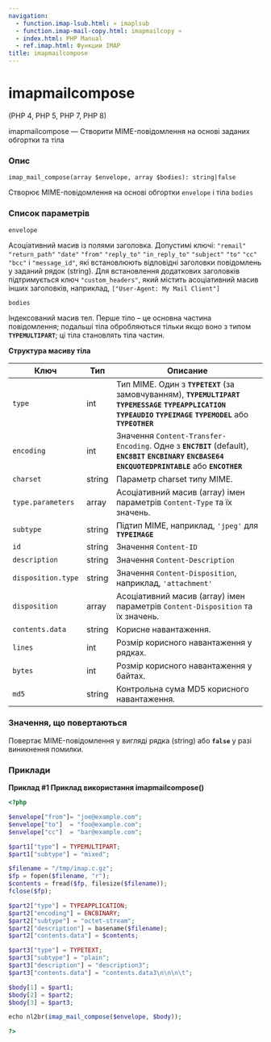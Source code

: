```yaml
---
navigation:
  - function.imap-lsub.html: « imaplsub
  - function.imap-mail-copy.html: imapmailcopy »
  - index.html: PHP Manual
  - ref.imap.html: Функции IMAP
title: imapmailcompose
---
```

# imapmailcompose

(PHP 4, PHP 5, PHP 7, PHP 8)

imapmailcompose — Створити MIME-повідомлення на основі заданих обгортки та тіла

### Опис

```methodsynopsis
imap_mail_compose(array $envelope, array $bodies): string|false
```

Створює MIME-повідомлення на основі обгортки `envelope` і тіла `bodies`

### Список параметрів

`envelope`

Асоціативний масив із полями заголовка. Допустимі ключі: `"remail"` `"return_path"` `"date"` `"from"` `"reply_to"` `"in_reply_to"` `"subject"` `"to"` `"cc"` `"bcc"` і `"message_id"`, які встановлюють відповідні заголовки повідомлень у заданий рядок (string). Для встановлення додаткових заголовків підтримується ключ `"custom_headers"`, який містить асоціативний масив інших заголовків, наприклад, `["User-Agent: My Mail Client"]`

`bodies`

Індексований масив тел. Перше тіло – це основна частина повідомлення; подальші тіла обробляються тільки якщо воно з типом **`TYPEMULTIPART`**; ці тіла становлять тіла частин.

**Структура масиву тіла**

| Ключ | Тип | Описание |
| --- | --- | --- |
| `type` | int | Тип MIME. Один з **`TYPETEXT`** (за замовчуванням), **`TYPEMULTIPART`** **`TYPEMESSAGE`** **`TYPEAPPLICATION`** **`TYPEAUDIO`** **`TYPEIMAGE`** **`TYPEMODEL`** або **`TYPEOTHER`** |
| `encoding` | int | Значення `Content-Transfer-Encoding`. Одне з **`ENC7BIT`** (default), **`ENC8BIT`** **`ENCBINARY`** **`ENCBASE64`** **`ENCQUOTEDPRINTABLE`** або **`ENCOTHER`** |
| `charset` | string | Параметр charset типу MIME. |
| `type.parameters` | array | Асоціативний масив (array) імен параметрів `Content-Type` та їх значень. |
| `subtype` | string | Підтип MIME, наприклад, `'jpeg'` для **`TYPEIMAGE`** |
| `id` | string | Значення `Content-ID` |
| `description` | string | Значення `Content-Description` |
| `disposition.type` | string | Значення `Content-Disposition`, наприклад, `'attachment'` |
| `disposition` | array | Асоціативний масив (array) імен параметрів `Content-Disposition` та їх значень. |
| `contents.data` | string | Корисне навантаження. |
| `lines` | int | Розмір корисного навантаження у рядках. |
| `bytes` | int | Розмір корисного навантаження у байтах. |
| `md5` | string | Контрольна сума MD5 корисного навантаження. |

### Значення, що повертаються

Повертає MIME-повідомлення у вигляді рядка (string) або **`false`** у разі виникнення помилки.

### Приклади

**Приклад #1 Приклад використання **imapmailcompose()****

```php
<?php

$envelope["from"]= "joe@example.com";
$envelope["to"]  = "foo@example.com";
$envelope["cc"]  = "bar@example.com";

$part1["type"] = TYPEMULTIPART;
$part1["subtype"] = "mixed";

$filename = "/tmp/imap.c.gz";
$fp = fopen($filename, "r");
$contents = fread($fp, filesize($filename));
fclose($fp);

$part2["type"] = TYPEAPPLICATION;
$part2["encoding"] = ENCBINARY;
$part2["subtype"] = "octet-stream";
$part2["description"] = basename($filename);
$part2["contents.data"] = $contents;

$part3["type"] = TYPETEXT;
$part3["subtype"] = "plain";
$part3["description"] = "description3";
$part3["contents.data"] = "contents.data3\n\n\n\t";

$body[1] = $part1;
$body[2] = $part2;
$body[3] = $part3;

echo nl2br(imap_mail_compose($envelope, $body));

?>
```
